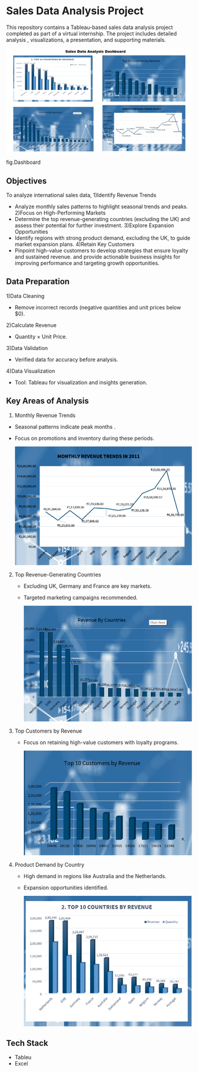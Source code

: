 # Sales Data Analysis Project 

This repository contains a Tableau-based sales data analysis project completed  as part of a virtual  internship. The project includes detailed analysis , visualizations, a presentation, and supporting materials.

  
![Dashboard](Dashboard.png)
      
fig.Dashboard 

## Objectives 

To analyze international sales data, 
1)Identify Revenue Trends
   - Analyze monthly sales patterns to highlight seasonal trends and peaks.
2)Focus on High-Performing Markets
   - Determine the top revenue-generating countries (excluding the UK) and assess their potential for further investment.
3)Explore Expansion Opportunities
  - Identify regions with strong product demand, excluding the UK, to guide market expansion plans.
4)Retain Key Customers
  - Pinpoint high-value customers to develop strategies that ensure loyalty and sustained revenue.
and provide actionable business insights for improving performance and targeting growth opportunities.


## Data Preparation

1)Data Cleaning 
  - Remove incorrect records (negative quantities and unit prices below $0).

2)Calculate Revenue
  - Quantity × Unit Price.

3)Data Validation
  - Verified data for accuracy before analysis.
 
4)Data Visualization
  - Tool: Tableau for visualization and insights generation.

## Key Areas of Analysis

1. Monthly Revenue Trends
  - Seasonal patterns indicate peak months . 
  - Focus on promotions and inventory during these periods.

    ![Monthly Revenue Trends](a1.png)

2. Top Revenue-Generating Countries
   - Excluding UK, Germany and France are key markets.
   - Targeted marketing campaigns recommended.

     ![Top Revenue-Generating Countries](a2.png)
     

3. Top Customers by Revenue
   - Focus on retaining high-value customers with loyalty programs.

       ![Top Customers by Revenue](a3.png)

4. Product Demand by Country
   - High demand in regions like Australia and the Netherlands.
   - Expansion opportunities identified.

     ![Product Demand by Country](a4.png)

## Tech Stack 
  - Tableu
  - Excel


   
     









